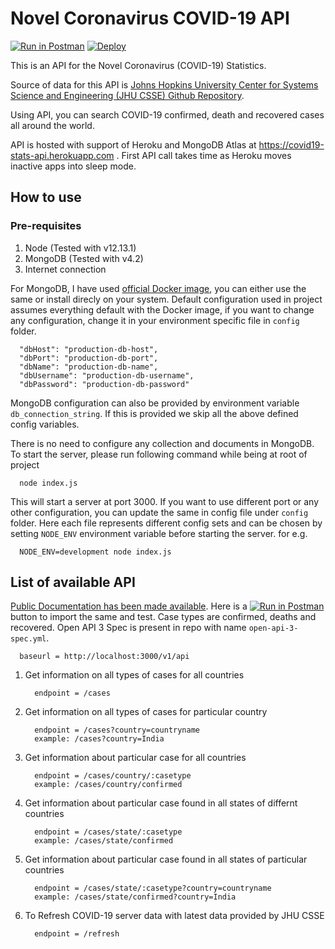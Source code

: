 # Novel Coronavirus COVID-19 API

[![Run in Postman](https://run.pstmn.io/button.svg)](https://app.getpostman.com/run-collection/e3db374a45c3f3a7eec1) [![Deploy](https://www.herokucdn.com/deploy/button.svg)](https://heroku.com/deploy)

This is an API for the Novel Coronavirus (COVID-19) Statistics.

Source of data for this API is [Johns Hopkins University Center for Systems Science and Engineering (JHU CSSE) Github Repository](https://github.com/CSSEGISandData/COVID-19).

Using API, you can search COVID-19 confirmed, death and recovered cases all around the world.

API is hosted with support of Heroku and MongoDB Atlas at https://covid19-stats-api.herokuapp.com . First API call takes time as Heroku moves inactive apps into sleep mode.

## How to use

### Pre-requisites

   1. Node (Tested with v12.13.1)
   2. MongoDB (Tested with v4.2)
   3. Internet connection

For MongoDB, I have used [official Docker image](https://hub.docker.com/_/mongo), you can either use the same or install direcly on your system. Default configuration used in project assumes everything default with the Docker image, if you want to change any configuration, change it in your environment specific file in `config` folder.

      "dbHost": "production-db-host",
      "dbPort": "production-db-port",
      "dbName": "production-db-name",
      "dbUsername": "production-db-username",
      "dbPassword": "production-db-password"

MongoDB configuration can also be provided by environment variable `db_connection_string`. If this is provided we skip all the above defined config variables.

There is no need to configure any collection and documents in MongoDB. To start the server, please run following command while being at root of project

      node index.js

This will start a server at port 3000. If you want to use different port or any other configuration, you can update the same in config file under `config` folder. Here each file represents different config sets and can be chosen by setting `NODE_ENV` environment variable before starting the server. for e.g.

      NODE_ENV=development node index.js

## List of available API

[Public Documentation has been made available](https://documenter.getpostman.com/view/5352730/SzYbyxR5?version=latest). Here is a [![Run in Postman](https://run.pstmn.io/button.svg)](https://app.getpostman.com/run-collection/e3db374a45c3f3a7eec1) button to import the same and test.  Case types are confirmed, deaths and recovered. Open API 3 Spec is present in repo with name `open-api-3-spec.yml`.

      baseurl = http://localhost:3000/v1/api

1. Get information on all types of cases for all countries

         endpoint = /cases

2. Get information on all types of cases for particular country

         endpoint = /cases?country=countryname
         example: /cases?country=India

3. Get information about particular case for all countries

         endpoint = /cases/country/:casetype
         example: /cases/country/confirmed

4. Get information about particular case found in all states of differnt countries

         endpoint = /cases/state/:casetype
         example: /cases/state/confirmed

5. Get information about particular case found in all states of particular countries

         endpoint = /cases/state/:casetype?country=countryname
         example: /cases/state/confirmed?country=India

6. To Refresh COVID-19 server data with latest data provided by JHU CSSE

         endpoint = /refresh
